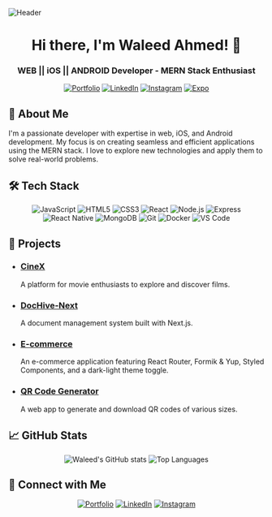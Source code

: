 ![Header](https://your-custom-header-image-url)

<h1 align="center">Hi there, I'm Waleed Ahmed! 👋</h1>
<h3 align="center">WEB || iOS || ANDROID Developer - MERN Stack Enthusiast</h3>

<p align="center">
  <a href="https://waleeddev.vercel.app/"><img src="https://img.shields.io/badge/portfolio-website-blue" alt="Portfolio"></a>
  <a href="https://www.linkedin.com/in/waleedahmedx"><img src="https://img.shields.io/badge/LinkedIn-waleedahmedx-blue" alt="LinkedIn"></a>
  <a href="https://www.instagram.com/waleedahmed.x"><img src="https://img.shields.io/badge/Instagram-waleedahmed.x-red" alt="Instagram"></a>
  <a href="https://expo.dev/@waleedahmed.x"><img src="https://img.shields.io/badge/Expo-waleedahmed.x-lightgrey" alt="Expo"></a>
</p>

## 🚀 About Me

I'm a passionate developer with expertise in web, iOS, and Android development. My focus is on creating seamless and efficient applications using the MERN stack. I love to explore new technologies and apply them to solve real-world problems.

## 🛠️ Tech Stack

<div align="center">
  <img src="https://img.shields.io/badge/JavaScript-F7DF1E?logo=javascript&logoColor=black" alt="JavaScript">
  <img src="https://img.shields.io/badge/HTML5-E34F26?logo=html5&logoColor=white" alt="HTML5">
  <img src="https://img.shields.io/badge/CSS3-1572B6?logo=css3&logoColor=white" alt="CSS3">
  <img src="https://img.shields.io/badge/React-61DAFB?logo=react&logoColor=black" alt="React">
  <img src="https://img.shields.io/badge/Node.js-339933?logo=node.js&logoColor=white" alt="Node.js">
  <img src="https://img.shields.io/badge/Express-000000?logo=express&logoColor=white" alt="Express">
  <img src="https://img.shields.io/badge/React_Native-61DAFB?logo=react&logoColor=black" alt="React Native">
  <img src="https://img.shields.io/badge/MongoDB-4EA94B?logo=mongodb&logoColor=white" alt="MongoDB">
  <img src="https://img.shields.io/badge/Git-F05032?logo=git&logoColor=white" alt="Git">
  <img src="https://img.shields.io/badge/Docker-2496ED?logo=docker&logoColor=white" alt="Docker">
  <img src="https://img.shields.io/badge/VS_Code-007ACC?logo=visual-studio-code&logoColor=white" alt="VS Code">
</div>

## 🌟 Projects

- ### [CineX](https://github.com/waleed2000x/CineX)

  A platform for movie enthusiasts to explore and discover films.

- ### [DocHive-Next](https://github.com/waleed2000x/DocHive-Next)

  A document management system built with Next.js.

- ### [E-commerce](https://github.com/waleed2000x/ecommerce)

  An e-commerce application featuring React Router, Formik & Yup, Styled Components, and a dark-light theme toggle.

- ### [QR Code Generator](https://github.com/waleed2000x/QR-Code-Generator-Next-js)
  A web app to generate and download QR codes of various sizes.

## 📈 GitHub Stats

<p align="center">
  <img src="https://github-readme-stats.vercel.app/api?username=waleed2000x&show_icons=true&theme=radical" alt="Waleed's GitHub stats">
  <img src="https://github-readme-stats.vercel.app/api/top-langs/?username=waleed2000x&layout=compact&theme=radical" alt="Top Languages">
</p>

## 🔗 Connect with Me

<p align="center">
  <a href="https://waleeddev.vercel.app/"><img src="https://img.shields.io/badge/portfolio-website-blue" alt="Portfolio"></a>
  <a href="https://www.linkedin.com/in/waleedahmedx"><img src="https://img.shields.io/badge/LinkedIn-waleedahmedx-blue" alt="LinkedIn"></a>
  <a href="https://www.instagram.com/waleedahmed.x"><img src="https://img.shields.io/badge/Instagram-waleedahmed.x-red" alt="Instagram"></a>
</p>
